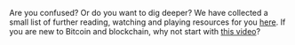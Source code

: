 Are you confused?
Or do you want to dig deeper?
We have collected a small list of further reading, watching and playing resources for you [here](beyond).
If you are new to Bitcoin and blockchain, why not start with [this video](https://www.youtube.com/watch?v=bBC-nXj3Ng4)?

